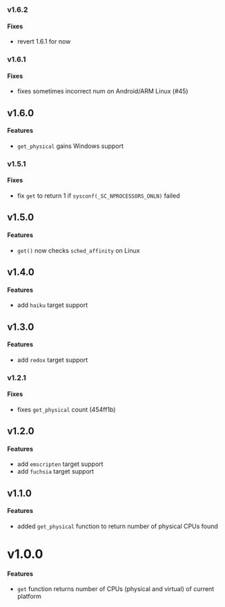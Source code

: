### v1.6.2

#### Fixes

- revert 1.6.1 for now

### v1.6.1

#### Fixes

- fixes sometimes incorrect num on Android/ARM Linux (#45)

## v1.6.0

#### Features

- `get_physical` gains Windows support

### v1.5.1

#### Fixes

- fix `get` to return 1 if `sysconf(_SC_NPROCESSORS_ONLN)` failed

## v1.5.0

#### Features

- `get()` now checks `sched_affinity` on Linux

## v1.4.0

#### Features

- add `haiku` target support

## v1.3.0

#### Features

- add `redox` target support

### v1.2.1

#### Fixes

- fixes `get_physical` count (454ff1b)

## v1.2.0

#### Features

- add `emscripten` target support
- add `fuchsia` target support

## v1.1.0

#### Features

- added `get_physical` function to return number of physical CPUs found

# v1.0.0

#### Features

- `get` function returns number of CPUs (physical and virtual) of current platform
